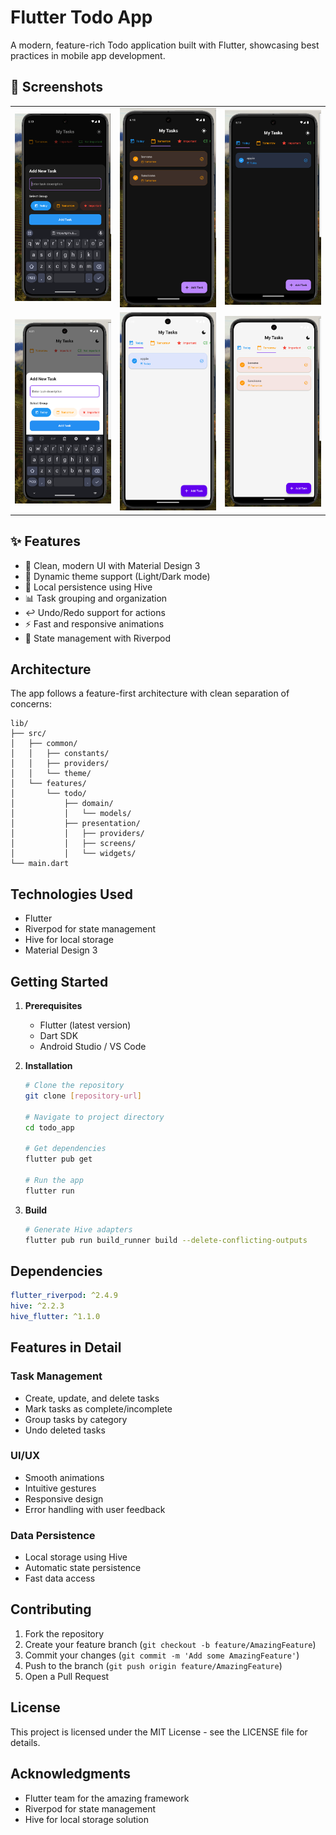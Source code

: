 # Flutter Todo App

A modern, feature-rich Todo application built with Flutter, showcasing best practices in mobile app development.

## 📱 Screenshots

<div align="center">
  <table>
    <tr>
      <td align="center">
        <img src="screenshots/1.png" width="200px" alt="Todo App Screenshot 1"/>
      </td>
      <td align="center">
        <img src="screenshots/2.png" width="200px" alt="Todo App Screenshot 2"/>
      </td>
      <td align="center">
        <img src="screenshots/3.png" width="200px" alt="Todo App Screenshot 3"/>
      </td>
    </tr>
    <tr>
      <td align="center">
        <img src="screenshots/4.png" width="200px" alt="Todo App Screenshot 4"/>
      </td>
      <td align="center">
        <img src="screenshots/5.png" width="200px" alt="Todo App Screenshot 5"/>
      </td>
      <td align="center">
        <img src="screenshots/6.png" width="200px" alt="Todo App Screenshot 6"/>
      </td>
    </tr>
  </table>
</div>

## ✨ Features

- 📱 Clean, modern UI with Material Design 3
- 🎨 Dynamic theme support (Light/Dark mode)
- 💾 Local persistence using Hive
- 📊 Task grouping and organization
- ↩️ Undo/Redo support for actions
- ⚡ Fast and responsive animations
- 🔄 State management with Riverpod

## Architecture

The app follows a feature-first architecture with clean separation of concerns:

```
lib/
├── src/
│   ├── common/
│   │   ├── constants/
│   │   ├── providers/
│   │   └── theme/
│   └── features/
│       └── todo/
│           ├── domain/
│           │   └── models/
│           ├── presentation/
│           │   ├── providers/
│           │   ├── screens/
│           │   └── widgets/
└── main.dart
```

## Technologies Used

- Flutter
- Riverpod for state management
- Hive for local storage
- Material Design 3

## Getting Started

1. **Prerequisites**
   - Flutter (latest version)
   - Dart SDK
   - Android Studio / VS Code

2. **Installation**
   ```bash
   # Clone the repository
   git clone [repository-url]

   # Navigate to project directory
   cd todo_app

   # Get dependencies
   flutter pub get

   # Run the app
   flutter run
   ```

3. **Build**
   ```bash
   # Generate Hive adapters
   flutter pub run build_runner build --delete-conflicting-outputs
   ```

## Dependencies

```yaml
flutter_riverpod: ^2.4.9
hive: ^2.2.3
hive_flutter: ^1.1.0
```

## Features in Detail

### Task Management
- Create, update, and delete tasks
- Mark tasks as complete/incomplete
- Group tasks by category
- Undo deleted tasks

### UI/UX
- Smooth animations
- Intuitive gestures
- Responsive design
- Error handling with user feedback

### Data Persistence
- Local storage using Hive
- Automatic state persistence
- Fast data access

## Contributing

1. Fork the repository
2. Create your feature branch (`git checkout -b feature/AmazingFeature`)
3. Commit your changes (`git commit -m 'Add some AmazingFeature'`)
4. Push to the branch (`git push origin feature/AmazingFeature`)
5. Open a Pull Request

## License

This project is licensed under the MIT License - see the LICENSE file for details.

## Acknowledgments

- Flutter team for the amazing framework
- Riverpod for state management
- Hive for local storage solution
